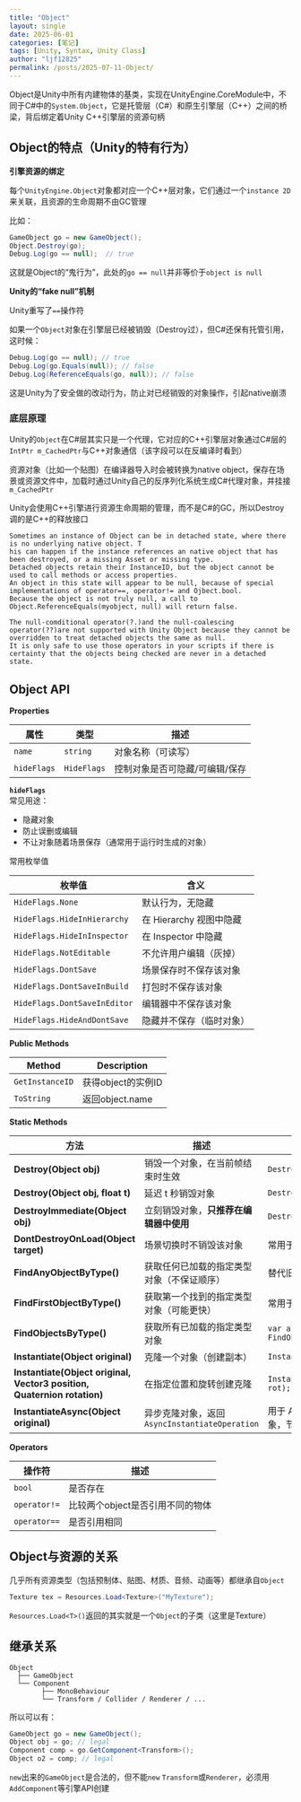 ```yaml
---
title: "Object"
layout: single
date: 2025-06-01
categories: [笔记]
tags: [Unity, Syntax, Unity Class]
author: "ljf12825"
permalink: /posts/2025-07-11-Object/
---
```

Object是Unity中所有内建物体的基类，实现在UnityEngine.CoreModule中，不同于C#中的`System.Object`，它是托管层（C#）和原生引擎层（C++）之间的桥梁，背后绑定着Unity C++引擎层的资源句柄

## Object的特点（Unity的特有行为）
**引擎资源的绑定**

每个`UnityEngine.Object`对象都对应一个C++层对象，它们通过一个`instance 2D`来关联，且资源的生命周期不由GC管理

比如：
```cs
GameObject go = new GameObject();
Object.Destroy(go);
Debug.Log(go == null);  // true
```
这就是Object的“鬼行为”，此处的`go == null`并非等价于`object is null`

**Unity的“fake null”机制**

Unity重写了`==`操作符

如果一个`Object`对象在引擎层已经被销毁（Destroy过），但C#还保有托管引用，这时候：
```cs
Debug.Log(go == null); // true
Debug.Log(go.Equals(null)); // false
Debug.Log(ReferenceEquals(go, null)); // false
```
这是Unity为了安全做的改动行为，防止对已经销毁的对象操作，引起native崩溃

### 底层原理
Unity的`Object`在C#层其实只是一个代理，它对应的C++引擎层对象通过C#层的`IntPtr m_CachedPtr`与C++对象通信（该字段可以在反编译时看到）

资源对象（比如一个贴图）在编译器导入时会被转换为native object，保存在场景或资源文件中，加载时通过Unity自己的反序列化系统生成C#代理对象，并挂接`m_CachedPtr`

Unity会使用C++引擎进行资源生命周期的管理，而不是C#的GC，所以Destroy调的是C++的释放接口

```text
Sometimes an instance of Object can be in detached state, where there is no underlying native object. T
his can happen if the instance references an native object that has been destroyed, or a missing Asset or missing type. 
Detached objects retain their InstanceID, but the object cannot be used to call methods or access properties. 
An object in this state will appear to be null, because of special implementations of operator==, operator!= and Ojbect.bool.
Because the object is not truly null, a call to Object.ReferenceEquals(myobject, null) will return false.

The null-comditional operator(?.)and the null-coalescing operator(??)are not supported with Unity Object because they cannot be overridden to treat detached objects the same as null.
It is only safe to use those operators in your scripts if there is certainty that the objects being checked are never in a detached state.
```


## Object API
**Properties**

| 属性 | 类型 | 描述 |
| - | - | - |
| `name` | `string` | 对象名称（可读写） |
| `hideFlags` | `HideFlags` | 控制对象是否可隐藏/可编辑/保存 |

**`hideFlags`**  
常见用途：
- 隐藏对象
- 防止误删或编辑
- 不让对象随着场景保存（通常用于运行时生成的对象）

常用枚举值

| 枚举值                          | 含义                |
| ---------------------------- | ----------------- |
| `HideFlags.None`             | 默认行为，无隐藏          |
| `HideFlags.HideInHierarchy`  | 在 Hierarchy 视图中隐藏 |
| `HideFlags.HideInInspector`  | 在 Inspector 中隐藏   |
| `HideFlags.NotEditable`      | 不允许用户编辑（灰掉）       |
| `HideFlags.DontSave`         | 场景保存时不保存该对象       |
| `HideFlags.DontSaveInBuild`  | 打包时不保存该对象         |
| `HideFlags.DontSaveInEditor` | 编辑器中不保存该对象        |
| `HideFlags.HideAndDontSave`  | 隐藏并不保存（临时对象）      |

**Public Methods**

| Method | Description |
| - | - |
| `GetInstanceID` | 获得object的实例ID |
| `ToString` | 返回object.name |

**Static Methods**

| 方法                                                                      | 描述                                    | 示例/说明                                          |
| ----------------------------------------------------------------------- | ------------------------------------- | ---------------------------------------------- |
| **Destroy(Object obj)**                                                 | 销毁一个对象，在当前帧结束时生效                      | `Destroy(gameObject);`                         |
| **Destroy(Object obj, float t)**                                        | 延迟 t 秒销毁对象                            | `Destroy(gameObject, 2.0f);`                   |
| **DestroyImmediate(Object obj)**                                        | 立刻销毁对象，**只推荐在编辑器中使用**                 | `DestroyImmediate(gameObject);`                |
| **DontDestroyOnLoad(Object target)**                                    | 场景切换时不销毁该对象                           | 常用于单例或管理器类                                     |
| **FindAnyObjectByType<T>()**                                            | 获取任何已加载的指定类型对象（不保证顺序）                 | 替代旧版 `FindObjectOfType`                        |
| **FindFirstObjectByType<T>()**                                          | 获取第一个找到的指定类型对象（可能更快）                  | 常用于初始化查找                                       |
| **FindObjectsByType<T>()**                                              | 获取所有已加载的指定类型对象                        | `var allEnemies = FindObjectsByType<Enemy>();` |
| **Instantiate(Object original)**                                        | 克隆一个对象（创建副本）                          | `Instantiate(prefab);`                         |
| **Instantiate(Object original, Vector3 position, Quaternion rotation)** | 在指定位置和旋转创建克隆                          | `Instantiate(prefab, pos, rot);`               |
| **InstantiateAsync(Object original)**                                   | 异步克隆对象，返回 `AsyncInstantiateOperation` | 用于 Addressables 或大型对象，节省主线程开销                  |

**Operators**

| 操作符 | 描述 |
| - | - |
| `bool` | 是否存在 |
| `operator!=` | 比较两个object是否引用不同的物体 |
| `operator==` | 是否引用相同 |


## Object与资源的关系
几乎所有资源类型（包括预制体、贴图、材质、音频、动画等）都继承自`Object`
```cs
Texture tex = Resources.Load<Texture>("MyTexture");
```
`Resources.Load<T>()`返回的其实就是一个`Object`的子类（这里是Texture）

## 继承关系
```text
Object
  ├── GameObject
  └── Component
        ├── MonoBehaviour
        └── Transform / Collider / Renderer / ...
```
所以可以有：
```cs
GameObject go = new GameObject();
Object obj = go; // legal
Component comp = go.GetComponent<Transform>();
Object o2 = comp; // legal
```
`new`出来的`GameObject`是合法的，但不能`new` `Transform`或`Renderer`，必须用`AddComponent`等引擎API创建